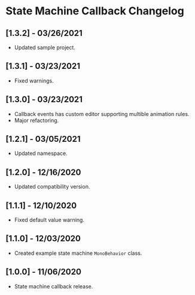 # State Machine Callback Changelog

## [1.3.2] - 03/26/2021
- Updated sample project.

## [1.3.1] - 03/23/2021
- Fixed warnings.

## [1.3.0] - 03/23/2021
- Callback events has custom editor supporting multible animation rules.
- Major refactoring.

## [1.2.1] - 03/05/2021
- Updated namespace.

## [1.2.0] - 12/16/2020
- Updated compatibility version.

## [1.1.1] - 12/10/2020
- Fixed default value warning.

## [1.1.0] - 12/03/2020
- Created example state machine `MonoBehavior` class.

## [1.0.0] - 11/06/2020
- State machine callback release.
